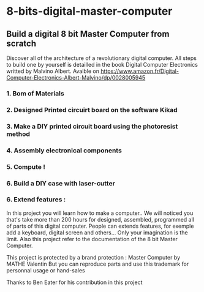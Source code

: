 # 8-bits-digital-master-computer
## Build a digital 8 bit Master Computer from scratch

Discover all of the architecture of a revolutionary digital computer. All steps to build one by yourself is detailled in the book Digital Computer Electronics writted by Malvino Albert. Avaible on https://www.amazon.fr/Digital-Computer-Electronics-Albert-Malvino/dp/0028005945

### 1. Bom of Materials

### 2. Designed Printed circuirt board on the software Kikad

### 3. Make a DIY printed circuit board using the photoresist method

### 4. Assembly electronical components

### 5. Compute !

### 6. Build a DIY case with laser-cutter

### 6. Extend features :

In this project you will learn how to make a computer.. We will noticed you that's take more than 200 hours for designed, assembled, programmed all of parts of this digital computer. People can extends features, for exemple add a keyboard, digital screen and others... Only your imagination is the limit. Also this project refer to the documentation of the 8 bit Master Computer. 

This project is protected by a brand protection : Master Computer by MATHE Valentin 
But you can reproduce parts and use this trademark for personnal usage or hand-sales

Thanks to Ben Eater for his contribution in this project
